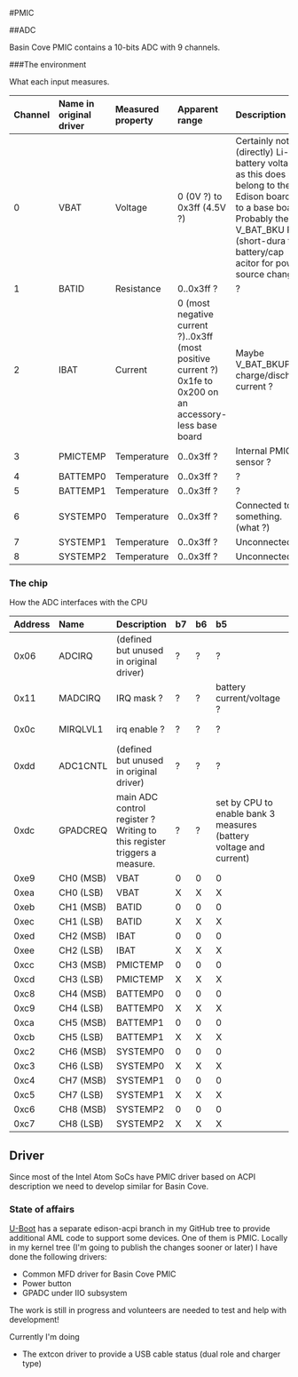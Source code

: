#PMIC

##ADC

Basin Cove PMIC contains a 10-bits ADC with 9 channels.

###The environment

What each input measures.

| Channel | Name in original driver      | Measured property | Apparent range | Description |
|:------------|:------------|:-----------|:------------|:------------|
| 0 | VBAT | Voltage | 0 (0V ?) to 0x3ff (4.5V ?)| Certainly not (directly)  Li-Ion battery voltage, as this does not belong to the Edison board but to a base board. Probably the V_BAT_BKU P pin (short-dura tion battery/cap acitor for power source change). |
| 1 | BATID | Resistance | 0..0x3ff ? | ?|
| 2 | IBAT | Current | 0 (most negative current ?)..0x3ff (most positive current ?) 0x1fe to 0x200 on an accessory-less base board | Maybe V_BAT_BKUP charge/discharge current ?  |
| 3 | PMICTEMP | Temperature | 0..0x3ff ? | Internal PMIC sensor ?|
| 4 | BATTEMP0 | Temperature | 0..0x3ff ? | ? |
| 5 | BATTEMP1 | Temperature | 0..0x3ff ? | ? |
| 6 | SYSTEMP0 | Temperature | 0..0x3ff ? | Connected to something. (what ?)|
| 7 | SYSTEMP1 | Temperature | 0..0x3ff ? | Unconnected |
| 8 | SYSTEMP2 | Temperature | 0..0x3ff ? | Unconnected |

### The chip

How the ADC interfaces with the CPU


 | Address | Name | Description | b7 | b6 | b5 | b4 | b3 | b2 | b1| b0 |
 |:--------|:-----|:------------|:---|:---|:---|:---|:---|:---|:--|:---|
 | 0x06 | ADCIRQ    | (defined but unused in original driver) |  ?| ? | ? | ? | ? | ? | ? | ? |
 | 0x11 | MADCIRQ   | IRQ mask ? | ? | ? | battery current/voltage ?| battery (what ?)| system temperature | battery temperature | ? | ? |
 | 0x0c | MIRQLVL1  | irq enable ? | ? | ? | ? | ADC (what ?) | ? | ? | ? | ? |
 | 0xdd | ADC1CNTL  | (defined but unused in original driver) | ? | ? | ? | ? | ? | ? | ? | ? |
 | 0xdc | GPADCREQ  | main ADC control register ? Writing to this register triggers a measure. | ? | ? | set by CPU to enable bank 3 measures (battery voltage and current) | set by CPU to enable bank 2 measures (battery id ?) | set by CPU to enable bank 1 measures (pmic and system 0, 1 and 2 temperatures) | set by CPU to enable bank 0 measures (battery temperatures 0 and 1) | set by CPU to enable IRQ | set by chip when adc busy |
 | 0xe9 | CH0 (MSB) | VBAT     | 0 | 0 | 0 | 0 | 0 | 0 | X | X |
 | 0xea | CH0 (LSB) | VBAT     | X | X | X | X | X | X | X | X |
 | 0xeb | CH1 (MSB) | BATID    | 0 | 0 | 0 | 0 | 0 | 0 | X | X |
 | 0xec | CH1 (LSB) | BATID    | X | X | X | X | X | X | X | X |
 | 0xed | CH2 (MSB) | IBAT     | 0 | 0 | 0 | 0 | 0 | 0 | X | X |
 | 0xee | CH2 (LSB) | IBAT     | X | X | X | X | X | X | X | X |
 | 0xcc | CH3 (MSB) | PMICTEMP | 0 | 0 | 0 | 0 | 0 | 0 | X | X |
 | 0xcd | CH3 (LSB) | PMICTEMP | X | X | X | X | X | X | X | X |
 | 0xc8 | CH4 (MSB) | BATTEMP0 | 0 | 0 | 0 | 0 | 0 | 0 | X | X |
 | 0xc9 | CH4 (LSB) | BATTEMP0 | X | X | X | X | X | X | X | X |
 | 0xca | CH5 (MSB) | BATTEMP1 | 0 | 0 | 0 | 0 | 0 | 0 | X | X |
 | 0xcb | CH5 (LSB) | BATTEMP1 | X | X | X | X | X | X | X | X |
 | 0xc2 | CH6 (MSB) | SYSTEMP0 | 0 | 0 | 0 | 0 | 0 | 0 | X | X |
 | 0xc3 | CH6 (LSB) | SYSTEMP0 | X | X | X | X | X | X | X | X |
 | 0xc4 | CH7 (MSB) | SYSTEMP1 | 0 | 0 | 0 | 0 | 0 | 0 | X | X |
 | 0xc5 | CH7 (LSB) | SYSTEMP1 | X | X | X | X | X | X | X | X |
 | 0xc6 | CH8 (MSB) | SYSTEMP2 | 0 | 0 | 0 | 0 | 0 | 0 | X | X |
 | 0xc7 | CH8 (LSB) | SYSTEMP2 | X | X | X | X | X | X | X | X |

## Driver

Since most of the Intel Atom SoCs have PMIC driver based on ACPI
description we need to develop similar for Basin Cove.

### State of affairs

[U-Boot](https://edison.internet-share.com/wiki/U-Boot)
has a separate edison-acpi branch in my GitHub tree to
provide additional AML code to support some devices. One of them is
PMIC. Locally in my kernel tree (I'm going to publish the changes
sooner or later) I have done the following drivers: 

 * Common MFD driver for Basin Cove PMIC
 * Power button
 * GPADC under IIO subsystem

The work is still in progress and volunteers are needed to test and help
with development!

Currently I'm doing

 * The extcon driver to provide a USB cable status (dual role and charger type)

